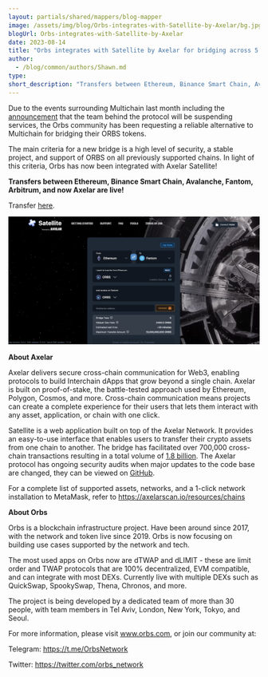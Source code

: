 ```yaml
---
layout: partials/shared/mappers/blog-mapper
image: /assets/img/blog/Orbs-integrates-with-Satellite-by-Axelar/bg.jpg
blogUrl: Orbs-integrates-with-Satellite-by-Axelar
date: 2023-08-14
title: "Orbs integrates with Satellite by Axelar for bridging across 5 chains!"
author:
  - /blog/common/authors/Shawn.md
type:
short_description: "Transfers between Ethereum, Binance Smart Chain, Avalanche, Fantom, Arbitrum, and now Axelar are live using Satellite bridge by Axelar!"
---
```


Due to the events surrounding Multichain last month including the [announcement](https://twitter.com/MultichainOrg/status/1677180114227056641) that the team behind the protocol will be suspending services, the Orbs community has been requesting a reliable alternative to Multichain for bridging their ORBS tokens. 

The main criteria for a new bridge is a high level of security, a stable project, and support of ORBS on all previously supported chains. In light of this criteria, Orbs has now been integrated with Axelar Satellite!

**Transfers between Ethereum, Binance Smart Chain, Avalanche, Fantom, Arbitrum, and now Axelar are live!** 

Transfer [here](https://satellite.money/?source=ethereum&destination=fantom&asset_denom=orbs-wei&destination_address=).

![screenshot](/assets/img/blog/Orbs-integrates-with-Satellite-by-Axelar/image1.png)


<div class='line-separator'> </div>


**About Axelar**

Axelar delivers secure cross-chain communication for Web3, enabling protocols to build Interchain dApps that grow beyond a single chain. Axelar is built on proof-of-stake, the battle-tested approach used by Ethereum, Polygon, Cosmos, and more. Cross-chain communication means projects can create a complete experience for their users that lets them interact with any asset, application, or chain with one click.


Satellite is a web application built on top of the Axelar Network. It provides an easy-to-use interface that enables users to transfer their crypto assets from one chain to another. The bridge has facilitated over 700,000 cross-chain transactions resulting in a total volume of [1.8 billion](https://axelarscan.io/interchain).   The Axelar protocol has ongoing security audits when major updates to the code base are changed, they can be viewed on [GitHub](https://github.com/axelarnetwork/audits). 

For a complete list of supported assets, networks, and a 1-click network installation to MetaMask, refer to https://axelarscan.io/resources/chains



<div class='line-separator'> </div>

**About Orbs**

Orbs is a blockchain infrastructure project. Have been around since 2017, with the network and token live since 2019. Orbs is now focusing on building use cases supported by the network and tech.

The most used apps on Orbs now are dTWAP and dLIMIT - these are limit order and TWAP protocols that are 100% decentralized, EVM compatible, and can integrate with most DEXs. Currently live with multiple DEXs such as QuickSwap, SpookySwap, Thena, Chronos, and more.

The project is being developed by a dedicated team of more than 30 people, with team members in Tel Aviv, London, New York, Tokyo, and Seoul. 

For more information, please visit www.orbs.com, or join our community at: 

Telegram: https://t.me/OrbsNetwork 

Twitter: https://twitter.com/orbs_network 




